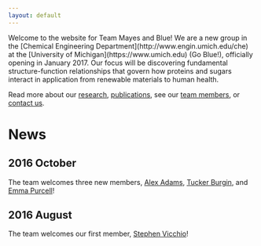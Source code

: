 ```yaml
---
layout: default
---
```


<div class="page-content">
  Welcome to the website for Team Mayes and Blue! We are a new group in 
  the [Chemical Engineering Department](http://www.engin.umich.edu/che) 
  at the [University of Michigan](https://www.umich.edu) (Go Blue!), 
  officially opening in January 2017. Our focus will be discovering 
  fundamental structure-function relationships that govern how proteins 
  and sugars interact in application from renewable materials to human 
  health.
  
  Read more about our [research](research), [publications](publications), see our 
  [team members](team), or [contact us](contact). 
  
# News

## 2016 October

The team welcomes three new members, [Alex Adams](team#xadams), [Tucker Burgin](team#tburgin), and [Emma Purcell](team#epurcell)!

## 2016 August

The team welcomes our first member, [Stephen Vicchio](team#svicchio)!
  
</div>
